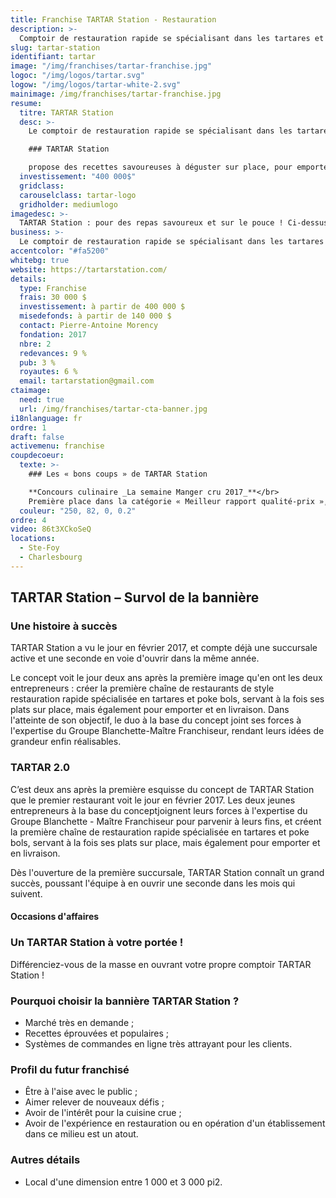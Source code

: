 ```yaml
---
title: Franchise TARTAR Station - Restauration
description: >-
  Comptoir de restauration rapide se spécialisant dans les tartares et poke bols. Pour des amateurs de repas santé et sur le pouce.
slug: tartar-station
identifiant: tartar
image: "/img/franchises/tartar-franchise.jpg"
logoc: "/img/logos/tartar.svg"
logow: "/img/logos/tartar-white-2.svg"
mainimage: /img/franchises/tartar-franchise.jpg
resume:
  titre: TARTAR Station
  desc: >-
    Le comptoir de restauration rapide se spécialisant dans les tartares et poke bols s’est rapidement taillé une place de choix dans le cœur des amateurs de repas santé et sur le pouce. À l’affût des dernières tendances, 

    ### TARTAR Station 

    propose des recettes savoureuses à déguster sur place, pour emporter ou en livraison ; sans compromis sur la qualité et le goût.   
  investissement: "400 000$"
  gridclass: 
  carouselclass: tartar-logo 
  gridholder: mediumlogo
imagedesc: >-
  TARTAR Station : pour des repas savoureux et sur le pouce ! Ci-dessus : le premier comptoir de la bannière, situé à Ste-foy.
business: >-
  Le comptoir de restauration rapide se spécialisant dans les tartares et poke bols s’est rapidement taillé une place de choix dans le cœur des amateurs de repas santé et sur le pouce. À l’affût des dernières tendances, TARTAR Station propose des recettes savoureuses à déguster sur place, pour emporter ou en livraison ; sans compromis sur la qualité et le goût. 
accentcolor: "#fa5200"
whitebg: true
website: https://tartarstation.com/
details:
  type: Franchise
  frais: 30 000 $
  investissement: à partir de 400 000 $ 
  misedefonds: à partir de 140 000 $
  contact: Pierre-Antoine Morency
  fondation: 2017
  nbre: 2
  redevances: 9 %
  pub: 3 %
  royautes: 6 %
  email: tartarstation@gmail.com
ctaimage: 
  need: true
  url: /img/franchises/tartar-cta-banner.jpg
i18nlanguage: fr
ordre: 1
draft: false
activemenu: franchise
coupdecoeur: 
  texte: >-
    ### Les « bons coups » de TARTAR Station

    **Concours culinaire _La semaine Manger cru 2017_**</br>
    Première place dans la catégorie « Meilleur rapport qualité-prix », mini poke bol « Hawaïen au tartare double saumon & yogourt »
  couleur: "250, 82, 0, 0.2"
ordre: 4
video: 86t3XCkoSeQ
locations:
  - Ste-Foy
  - Charlesbourg
---
```

## TARTAR Station – Survol de la bannière

### Une histoire à succès

TARTAR Station a vu le jour en février 2017, et compte déjà une succursale active et une seconde en voie d'ouvrir dans la même année. 

Le concept voit le jour deux ans après la première image qu'en ont les deux entrepreneurs : créer la première chaîne de restaurants de style restauration rapide spécialisée en tartares et poke bols, servant à la fois ses plats sur place, mais également pour emporter et en livraison. Dans l'atteinte de son objectif, le duo à la base du concept joint ses forces à l'expertise du Groupe Blanchette-Maître Franchiseur, rendant leurs idées de grandeur enfin réalisables.  

### TARTAR 2.0

C’est deux ans après la première esquisse du concept de TARTAR Station que le premier restaurant voit le jour en février 2017. Les deux jeunes entrepreneurs à la base du conceptjoignent leurs forces à l'expertise du Groupe Blanchette - Maître Franchiseur pour parvenir à leurs fins, et créent la première chaîne de restauration rapide spécialisée en tartares et poke bols, servant à la fois ses plats sur place, mais également pour emporter et en livraison. 

Dès l'ouverture de la première succursale, TARTAR Station connaît un grand succès, poussant l'équipe à en ouvrir une seconde dans les mois qui suivent.  


#### Occasions d'affaires

### Un TARTAR Station à votre portée !

Différenciez-vous de la masse en ouvrant votre propre comptoir TARTAR Station ! 

### Pourquoi choisir la bannière TARTAR Station ? 

- Marché très en demande ;
- Recettes éprouvées et populaires ; 
- Systèmes de commandes en ligne très attrayant pour les clients.


### Profil du futur franchisé

- Être à l'aise avec le public ; 
- Aimer relever de nouveaux défis ;
- Avoir de l'intérêt pour la cuisine crue ;
- Avoir de l'expérience en restauration ou en opération d'un établissement dans ce milieu est un atout.

### Autres détails

- Local d'une dimension entre 1 000 et 3 000 pi2.



